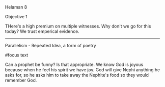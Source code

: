 Helaman 8

Objective 1

THere's a high premium on multiple witnesses. Why don't we go for this today? We trust emperical evidence.

---

Parallelism - Repeated Idea, a form of poetry

#focus text

Can a prophet be funny? Is that appropriate. We know God is joyous because when he feel his spirit we have joy. God will give Nephi anything he asks for, so he asks him to take away the Nephite's food so they would remember God.
